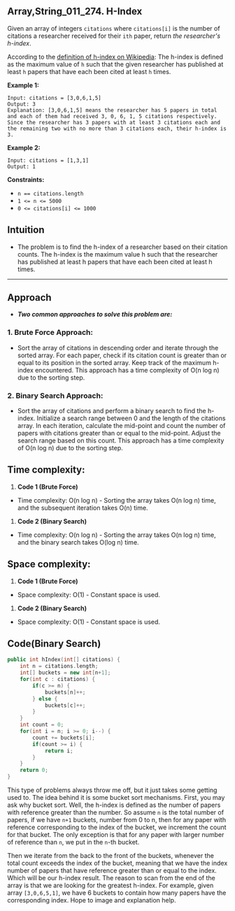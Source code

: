 ## Array,String_011_274. H-Index

Given an array of integers `citations` where `citations[i]` is the number of citations a researcher received for their `ith` paper, return *the researcher's h-index*.

According to the [definition of h-index on Wikipedia](https://en.wikipedia.org/wiki/H-index): The h-index is defined as the maximum value of `h` such that the given researcher has published at least `h` papers that have each been cited at least `h` times.

**Example 1:**

```
Input: citations = [3,0,6,1,5]
Output: 3
Explanation: [3,0,6,1,5] means the researcher has 5 papers in total and each of them had received 3, 0, 6, 1, 5 citations respectively.
Since the researcher has 3 papers with at least 3 citations each and the remaining two with no more than 3 citations each, their h-index is 3.
```

**Example 2:**

```
Input: citations = [1,3,1]
Output: 1
```

 

**Constraints:**

- `n == citations.length`
- `1 <= n <= 5000`
- `0 <= citations[i] <= 1000`

## Intuition

- The problem is to find the h-index of a researcher based on their citation counts. The h-index is the maximum value h such that the researcher has published at least h papers that have each been cited at least h times.

------

## Approach

- ***Two common approaches to solve this problem are:***

### 1. Brute Force Approach:

- Sort the array of citations in descending order and iterate through the sorted array. For each paper, check if its citation count is greater than or equal to its position in the sorted array. Keep track of the maximum h-index encountered. This approach has a time complexity of O(n log n) due to the sorting step.

### 2. Binary Search Approach:

- Sort the array of citations and perform a binary search to find the h-index. Initialize a search range between 0 and the length of the citations array. In each iteration, calculate the mid-point and count the number of papers with citations greater than or equal to the mid-point. Adjust the search range based on this count. This approach has a time complexity of O(n log n) due to the sorting step.

## Time complexity:

1. **Code 1 (Brute Force)**

- Time complexity: O(n log n) - Sorting the array takes O(n log n) time, and the subsequent iteration takes O(n) time.

1. **Code 2 (Binary Search)**

- Time complexity: O(n log n) - Sorting the array takes O(n log n) time, and the binary search takes O(log n) time.

## Space complexity:

1. **Code 1 (Brute Force)**

- Space complexity: O(1) - Constant space is used.

1. **Code 2 (Binary Search)**

- Space complexity: O(1) - Constant space is used.

## Code(Binary Search)

```cpp
public int hIndex(int[] citations) {
    int n = citations.length;
    int[] buckets = new int[n+1];
    for(int c : citations) {
        if(c >= n) {
            buckets[n]++;
        } else {
            buckets[c]++;
        }
    }
    int count = 0;
    for(int i = n; i >= 0; i--) {
        count += buckets[i];
        if(count >= i) {
            return i;
        }
    }
    return 0;
}
```

This type of problems always throw me off, but it just takes some getting used to. The idea behind it is some bucket sort mechanisms. First, you may ask why bucket sort. Well, the h-index is defined as the number of papers with reference greater than the number. So assume `n` is the total number of papers, if we have `n+1` buckets, number from 0 to n, then for any paper with reference corresponding to the index of the bucket, we increment the count for that bucket. The only exception is that for any paper with larger number of reference than `n`, we put in the `n`-th bucket.

Then we iterate from the back to the front of the buckets, whenever the total count exceeds the index of the bucket, meaning that we have the index number of papers that have reference greater than or equal to the index. Which will be our h-index result. The reason to scan from the end of the array is that we are looking for the greatest h-index. For example, given array `[3,0,6,5,1]`, we have 6 buckets to contain how many papers have the corresponding index. Hope to image and explanation help.